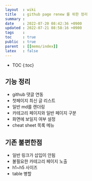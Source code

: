 ```yaml
---
layout  : wiki
title   : github page renew 를 위한 정리
summary : 
date    : 2022-07-20 08:42:36 +0900
updated : 2022-07-21 08:58:16 +0900
tags    : 
toc     : true
public  : true
parent  : [[memo/index]]
latex   : false
---
```

* TOC
{:toc}

## 기능 정리
- github 댓글 연동
- 첫페이지 최신 글 리스트
- 일반 md를 랜더링
- 카테고리 페이지와 일반 페이지 구분
- 화면에 보일지 여부 설정
- cheat sheet 목록 메뉴
 
## 기존 불편한점
- 일반 링크가 삽입이 안됨
- 불필요한 카테고리 페이지 노출
- h1~h5 사이즈
- table 병할
